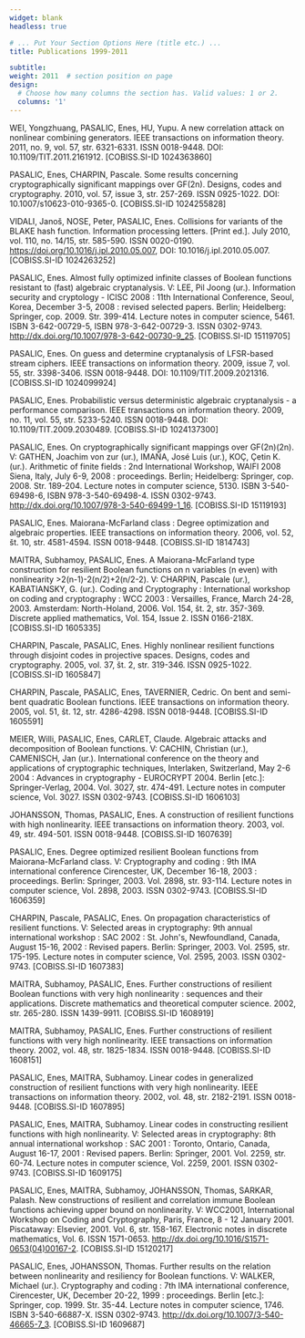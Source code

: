```yaml
---
widget: blank
headless: true

# ... Put Your Section Options Here (title etc.) ...
title: Publications 1999-2011

subtitle: 
weight: 2011  # section position on page
design:
  # Choose how many columns the section has. Valid values: 1 or 2.
  columns: '1'
---
```


WEI, Yongzhuang, PASALIC, Enes, HU, Yupu. A new correlation attack on nonlinear combining generators. IEEE transactions on information theory. 2011, no. 9, vol. 57, str. 6321-6331. ISSN 0018-9448. DOI: 10.1109/TIT.2011.2161912. [COBISS.SI-ID 1024363860]

PASALIC, Enes, CHARPIN, Pascale. Some results concerning cryptographically significant mappings over GF(2n). Designs, codes and cryptography. 2010, vol. 57, issue 3, str. 257-269. ISSN 0925-1022. DOI: 10.1007/s10623-010-9365-0. [COBISS.SI-ID 1024255828]

VIDALI, Janoš, NOSE, Peter, PASALIC, Enes. Collisions for variants of the BLAKE hash function. Information processing letters. [Print ed.]. July 2010, vol. 110, no. 14/15, str. 585-590. ISSN 0020-0190. https://doi.org/10.1016/j.ipl.2010.05.007, DOI: 10.1016/j.ipl.2010.05.007. [COBISS.SI-ID 1024263252]

PASALIC, Enes. Almost fully optimized infinite classes of Boolean functions resistant to (fast) algebraic cryptanalysis. V: LEE, Pil Joong (ur.). Information security and cryptology - ICISC 2008 : 11th International Conference, Seoul, Korea, December 3-5, 2008 : revised selected papers. Berlin; Heidelberg: Springer, cop. 2009. Str. 399-414. Lecture notes in computer science, 5461. ISBN 3-642-00729-5, ISBN 978-3-642-00729-3. ISSN 0302-9743. http://dx.doi.org/10.1007/978-3-642-00730-9_25. [COBISS.SI-ID 15119705]

PASALIC, Enes. On guess and determine cryptanalysis of LFSR-based stream ciphers. IEEE transactions on information theory. 2009, issue 7, vol. 55, str. 3398-3406. ISSN 0018-9448. DOI: 10.1109/TIT.2009.2021316. [COBISS.SI-ID 1024099924]

PASALIC, Enes. Probabilistic versus deterministic algebraic cryptanalysis - a performance comparison. IEEE transactions on information theory. 2009, no. 11, vol. 55, str. 5233-5240. ISSN 0018-9448. DOI: 10.1109/TIT.2009.2030489. [COBISS.SI-ID 1024137300]

PASALIC, Enes. On cryptographically significant mappings over GF(2n)(2n). V: GATHEN, Joachim von zur (ur.), IMAÑA, José Luis (ur.), KOÇ, Çetin K. (ur.). Arithmetic of finite fields : 2nd International Workshop, WAIFI 2008 Siena, Italy, July 6-9, 2008 : proceedings. Berlin; Heidelberg: Springer, cop. 2008. Str. 189-204. Lecture notes in computer science, 5130. ISBN 3-540-69498-6, ISBN 978-3-540-69498-4. ISSN 0302-9743. http://dx.doi.org/10.1007/978-3-540-69499-1_16. [COBISS.SI-ID 15119193]

PASALIC, Enes. Maiorana-McFarland class : Degree optimization and algebraic properties. IEEE transactions on information theory. 2006, vol. 52, št. 10, str. 4581-4594. ISSN 0018-9448. [COBISS.SI-ID 1814743]

MAITRA, Subhamoy, PASALIC, Enes. A Maiorana-McFarland type construction for resilient Boolean functions on n variables (n even) with nonlinearity >2(n-1)-2(n/2)+2(n/2-2). V: CHARPIN, Pascale (ur.), KABATIANSKY, G. (ur.). Coding and Cryptography : International workshop on coding and cryptography : WCC 2003 : Versailles, France, March 24-28, 2003. Amsterdam: North-Holand, 2006. Vol. 154, št. 2, str. 357-369. Discrete applied mathematics, Vol. 154, Issue 2. ISSN 0166-218X. [COBISS.SI-ID 1605335]

CHARPIN, Pascale, PASALIC, Enes. Highly nonlinear resilient functions through disjoint codes in projective spaces. Designs, codes and cryptography. 2005, vol. 37, št. 2, str. 319-346. ISSN 0925-1022. [COBISS.SI-ID 1605847]

CHARPIN, Pascale, PASALIC, Enes, TAVERNIER, Cedric. On bent and semi-bent quadratic Boolean functions. IEEE transactions on information theory. 2005, vol. 51, št. 12, str. 4286-4298. ISSN 0018-9448. [COBISS.SI-ID 1605591]

MEIER, Willi, PASALIC, Enes, CARLET, Claude. Algebraic attacks and decomposition of Boolean functions. V: CACHIN, Christian (ur.), CAMENISCH, Jan (ur.). International conference on the theory and applications of cryptographic techniques, Interlaken, Switzerland, May 2-6 2004 : Advances in cryptography - EUROCRYPT 2004. Berlin [etc.]: Springer-Verlag, 2004. Vol. 3027, str. 474-491. Lecture notes in computer science, Vol. 3027. ISSN 0302-9743. [COBISS.SI-ID 1606103]

JOHANSSON, Thomas, PASALIC, Enes. A construction of resilient functions with high nonlinearity. IEEE transactions on information theory. 2003, vol. 49, str. 494-501. ISSN 0018-9448. [COBISS.SI-ID 1607639]

PASALIC, Enes. Degree optimized resilient Boolean functions from Maiorana-McFarland class. V: Cryptography and coding : 9th IMA international conference Cirencester, UK, December 16-18, 2003 : proceedings. Berlin: Springer, 2003. Vol. 2898, str. 93-114. Lecture notes in computer science, Vol. 2898, 2003. ISSN 0302-9743. [COBISS.SI-ID 1606359]

CHARPIN, Pascale, PASALIC, Enes. On propagation characteristics of resilient functions. V: Selected areas in cryptography: 9th annual international workshop : SAC 2002 : St. John's, Newfoundland, Canada, August 15-16, 2002 : Revised papers. Berlin: Springer, 2003. Vol. 2595, str. 175-195. Lecture notes in computer science, Vol. 2595, 2003. ISSN 0302-9743. [COBISS.SI-ID 1607383]

MAITRA, Subhamoy, PASALIC, Enes. Further constructions of resilient Boolean functions with very high nonlinearity : sequences and their applications. Discrete mathematics and theoretical computer science. 2002, str. 265-280. ISSN 1439-9911. [COBISS.SI-ID 1608919]

MAITRA, Subhamoy, PASALIC, Enes. Further constructions of resilient functions with very high nonlinearity. IEEE transactions on information theory. 2002, vol. 48, str. 1825-1834. ISSN 0018-9448. [COBISS.SI-ID 1608151]

PASALIC, Enes, MAITRA, Subhamoy. Linear codes in generalized construction of resilient functions with very high nonlinearity. IEEE transactions on information theory. 2002, vol. 48, str. 2182-2191. ISSN 0018-9448. [COBISS.SI-ID 1607895]

PASALIC, Enes, MAITRA, Subhamoy. Linear codes in constructing resilient functions with high nonlinearity. V: Selected areas in cryptography: 8th annual international workshop : SAC 2001 : Toronto, Ontario, Canada, August 16-17, 2001 : Revised papers. Berlin: Springer, 2001. Vol. 2259, str. 60-74. Lecture notes in computer science, Vol. 2259, 2001. ISSN 0302-9743. [COBISS.SI-ID 1609175]

PASALIC, Enes, MAITRA, Subhamoy, JOHANSSON, Thomas, SARKAR, Palash. New constructions of resilient and correlation immune Boolean functions achieving upper bound on nonlinearity. V: WCC2001, International Workshop on Coding and Cryptography, Paris, France, 8 - 12 January 2001. Piscataway: Elsevier, 2001. Vol. 6, str. 158-167. Electronic notes in discrete mathematics, Vol. 6. ISSN 1571-0653. http://dx.doi.org/10.1016/S1571-0653(04)00167-2. [COBISS.SI-ID 15120217]

PASALIC, Enes, JOHANSSON, Thomas. Further results on the relation between nonlinearity and resiliency for Boolean functions. V: WALKER, Michael (ur.). Cryptography and coding : 7th IMA international conference, Cirencester, UK, December 20-22, 1999 : proceedings. Berlin [etc.]: Springer, cop. 1999. Str. 35-44. Lecture notes in computer science, 1746. ISBN 3-540-66887-X. ISSN 0302-9743. http://dx.doi.org/10.1007/3-540-46665-7_3. [COBISS.SI-ID 1609687]
